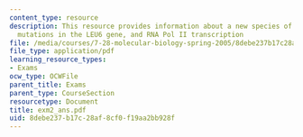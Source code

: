 ```yaml
---
content_type: resource
description: This resource provides information about a new species of yeast, spontaneous
  mutations in the LEU6 gene, and RNA Pol II transcription
file: /media/courses/7-28-molecular-biology-spring-2005/8debe237b17c28af8cf0f19aa2bb928f_exm2_ans.pdf
file_type: application/pdf
learning_resource_types:
- Exams
ocw_type: OCWFile
parent_title: Exams
parent_type: CourseSection
resourcetype: Document
title: exm2_ans.pdf
uid: 8debe237-b17c-28af-8cf0-f19aa2bb928f
---
```

